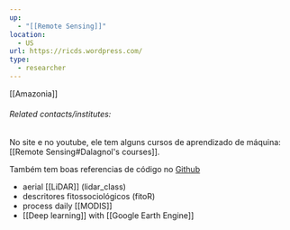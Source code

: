 ```yaml
---
up:
  - "[[Remote Sensing]]"
location:
  - US
url: https://ricds.wordpress.com/
type:
  - researcher
---
```

[[Amazonia]]

###### Related contacts/institutes:

No site e no youtube, ele tem alguns cursos de aprendizado de máquina: [[Remote Sensing#Dalagnol's courses]].

Também tem boas referencias de código no [Github](https://github.com/ricds)
- aerial [[LiDAR]] (lidar_class)
- descritores fitossociológicos (fitoR)
- process daily [[MODIS]]
- [[Deep learning]] with [[Google Earth Engine]]
